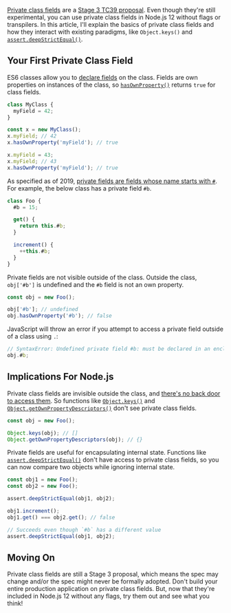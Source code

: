 [Private class fields](https://github.com/tc39/proposal-class-fields#private-fields) are a [Stage 3 TC39 proposal](https://tc39.github.io/process-document/). Even though they're still experimental, you can use private class fields in Node.js 12 without flags or transpilers. In this article, I'll explain the basics of private class fields and how they interact with existing paradigms, like `Object.keys()` and [`assert.deepStrictEqual()`](https://nodejs.org/api/assert.html#assert_assert_deepstrictequal_actual_expected_message).

Your First Private Class Field
------------------------------

ES6 classes allow you to [declare fields](https://developer.mozilla.org/en-US/docs/Web/JavaScript/Reference/Classes#Field_declarations) on the class. Fields are own properties on instances of the class, so [`hasOwnProperty()`](https://masteringjs.io/tutorials/fundamentals/hasownproperty) returns `true` for class fields.

```javascript
class MyClass {
  myField = 42;
}

const x = new MyClass();
x.myField; // 42
x.hasOwnProperty('myField'); // true

x.myField = 43;
x.myField; // 43
x.hasOwnProperty('myField'); // true
```

As specified as of 2019, [private fields are fields whose name starts with `#`](https://github.com/tc39/proposal-class-fields#private-fields). For example, the below class has a private field `#b`.

```javascript
class Foo {
  #b = 15;

  get() {
    return this.#b;
  }

  increment() {
    ++this.#b;
  }
}
```

Private fields are not visible outside of the class. Outside the class, `obj['#b']` is undefined and the `#b` field is not an own property.

```javascript
const obj = new Foo();

obj['#b']; // undefined
obj.hasOwnProperty('#b'); // false
```

JavaScript will throw an error if you attempt to access a private field outside of a class using `.`:

```javascript
// SyntaxError: Undefined private field #b: must be declared in an enclosing class
obj.#b;
```

Implications For Node.js
------------------------

Private class fields are invisible outside the class, and [there's no back door to access them](https://github.com/tc39/proposal-class-fields#no-backdoor-to-access-private). So functions like [`Object.keys()`](https://developer.mozilla.org/en-US/docs/Web/JavaScript/Reference/Global_Objects/Object/keys) and [`Object.getOwnPropertyDescriptors()`](https://developer.mozilla.org/en-US/docs/Web/JavaScript/Reference/Global_Objects/Object/getOwnPropertyDescriptors) don't see private class fields.

```javascript
const obj = new Foo();

Object.keys(obj); // []
Object.getOwnPropertyDescriptors(obj); // {}
```

Private fields are useful for encapsulating internal state. Functions like [`assert.deepStrictEqual()`](https://nodejs.org/api/assert.html#assert_assert_deepstrictequal_actual_expected_message) don't have access to private class fields, so you can now compare two objects while ignoring internal state.

```javascript
const obj1 = new Foo();
const obj2 = new Foo();

assert.deepStrictEqual(obj1, obj2);

obj1.increment();
obj1.get() === obj2.get(); // false

// Succeeds even though `#b` has a different value
assert.deepStrictEqual(obj1, obj2);
```

Moving On
---------

Private class fields are still a Stage 3 proposal, which means the spec may change and/or the spec might never be formally adopted. Don't build your entire production application on private class fields. But, now that they're included in Node.js 12 without any flags, try them out and see what you think!
